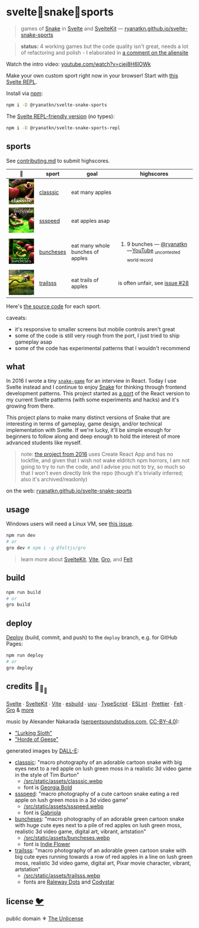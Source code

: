 # svelte🐍snake🐍sports

> games of [Snake](https://wikipedia.org/wiki/Snake_game)
> in [Svelte](https://github.com/sveltejs/svelte)
> and [SvelteKit](https://github.com/sveltejs/kit) —
> [ryanatkn.github.io/svelte-snake-sports](https://ryanatkn.github.io/svelte-snake-sports)

> **status:** 4 working games but the code quality isn't great,
> needs a lot of refactoring and polish - I elaborated in
> [a comment on the aliensite](https://np.reddit.com/r/sveltejs/comments/10necle/five_svelte_games_to_learn_how_to_code/j68rpla/)

Watch the intro video: [youtube.com/watch?v=ciei8H6IOWk](https://www.youtube.com/watch?v=ciei8H6IOWk)

Make your own custom sport right now in your browser! Start with
[this Svelte REPL](https://svelte.dev/repl/ebf7455697c3497ab358675de43bb1e0?version=3.55.1).

Install via [npm](https://www.npmjs.com/package/@ryanatkn/svelte-snake-sports):

```bash
npm i -D @ryanatkn/svelte-snake-sports
```

The [Svelte REPL-friendly version](https://github.com/ryanatkn/svelte-snake-sports-repl) (no types):

```bash
npm i -D @ryanatkn/svelte-snake-sports-repl
```

## sports

See [contributing.md](contributing.md) to submit highscores.

| 🐍                                                                                                                                                                                                                                                                                                                                                                                   | sport                                                                 | goal                             | highscores                                                                                                                                                                   |
| ------------------------------------------------------------------------------------------------------------------------------------------------------------------------------------------------------------------------------------------------------------------------------------------------------------------------------------------------------------------------------------ | --------------------------------------------------------------------- | -------------------------------- | ---------------------------------------------------------------------------------------------------------------------------------------------------------------------------- |
| <a href="https://ryanatkn.github.io/svelte-snake-sports/classsic"><img src="/src/static/assets/classsic.webp" alt="logo for classsic, macro photography of an adorable cartoon snake with big eyes next to a red apple on lush green moss in a realistic 3d video game in the style of Tim Burton" width="192" /></a>                                                                | [classsic](https://ryanatkn.github.io/svelte-snake-sports/classsic)   | eat many apples                  |                                                                                                                                                                              |
| <a href="https://ryanatkn.github.io/svelte-snake-sports/ssspeed"><img src="/src/static/assets/ssspeed.webp" alt="logo for ssspeed, macro photography of a cute cartoon snake eating a red apple on lush green moss in a 3d video game" width="192" /></a>                                                                                                                            | [ssspeed](https://ryanatkn.github.io/svelte-snake-sports/ssspeed)     | eat apples asap                  |                                                                                                                                                                              |
| <a href="https://ryanatkn.github.io/svelte-snake-sports/buncheses"><img src="/src/static/assets/buncheses.webp" alt="logo for buncheses, macro photography of an adorable green cartoon snake with huge cute eyes next to a pile of red apples on lush green moss, realistic 3d video game, digital art, vibrant, artstation" width="192" /></a>                                     | [buncheses](https://ryanatkn.github.io/svelte-snake-sports/buncheses) | eat many whole bunches of apples | <ol><li>9 bunches — [@ryanatkn](https://github.com/ryanatkn)—<a href="https://www.youtube.com/watch?v=EorynexNDJI">YouTube</a> <sub>uncontested world record</sub></li></ol> |
| <a href="https://ryanatkn.github.io/svelte-snake-sports/trailsss"><img src="/src/static/assets/trailsss.webp" alt="logo for trailsss, macro photography of an adorable green cartoon snake with big cute eyes running towards a row of red apples in a line on lush green moss, realistic 3d video game, digital art, Pixar movie character, vibrant, artstation" width="192" /></a> | [trailsss](https://ryanatkn.github.io/svelte-snake-sports/trailsss)   | eat trails of apples             | is often unfair, see [issue #28](https://github.com/ryanatkn/svelte-snake-sports/issues/28)                                                                                  |

Here's [the source code](https://github.com/ryanatkn/svelte-snake-sports/tree/main/src/lib/sports)
for each sport.

caveats:

- it's responsive to smaller screens but mobile controls aren't great
- some of the code is still very rough from the port, I just tried to ship gameplay asap
- some of the code has experimental patterns that I wouldn't recommend

## what

In 2016 I wrote a tiny [`snake-game`](https://ryanatkn.github.io/snake-game)
for an interview in React. Today I use Svelte instead and I continue to enjoy
[Snake](https://wikipedia.org/wiki/Snake_game)
for thinking through frontend development patterns.
This project started as
<a href="https://ryanatkn.github.io/svelte-snake-sports/classsic">a port</a>
of the React version to my current Svelte patterns (with some experiments and hacks)
and it's growing from there.

This project plans to make many distinct versions of Snake that are
interesting in terms of gameplay, game design, and/or technical implementation with Svelte.
If we're lucky, it'll be simple enough for beginners to follow along
and deep enough to hold the interest of more advanced students like myself.

> note: [the project from 2016](https://ryanatkn.github.io/snake-game)
> uses Create React App and has no lockfile,
> and given that I wish not wake eldritch npm horrors,
> I am not going to try to run the code, and I advise you not to try,
> so much so that I won't even directly link the repo
> (though it's trivially inferred; also it's archived/readonly)

on the web:
[ryanatkn.github.io/svelte-snake-sports](https://ryanatkn.github.io/svelte-snake-sports)

## usage

Windows users will need a Linux VM, see [this issue](https://github.com/feltjs/gro/issues/319).

```bash
npm run dev
# or
gro dev # npm i -g @feltjs/gro
```

> learn more about [SvelteKit](https://github.com/sveltejs/kit),
> [Vite](https://github.com/vitejs/vite), [Gro](https://github.com/feltjs/gro),
> and [Felt](https://github.com/feltjs/felt-ui)

## build

```bash
npm run build
# or
gro build
```

## deploy

[Deploy](https://github.com/feltjs/gro/blob/main/src/docs/deploy.md)
(build, commit, and push) to the `deploy` branch, e.g. for GitHub Pages:

```bash
npm run deploy
# or
gro deploy
```

## credits 🐢<sub>🐢</sub><sub><sub>🐢</sub></sub>

[Svelte](https://github.com/sveltejs/svelte) ∙
[SvelteKit](https://github.com/sveltejs/kit) ∙
[Vite](https://github.com/vitejs/vite) ∙
[esbuild](https://github.com/evanw/esbuild) ∙
[uvu](https://github.com/lukeed/uvu) ∙
[TypeScript](https://github.com/microsoft/TypeScript) ∙
[ESLint](https://github.com/eslint/eslint) ∙
[Prettier](https://github.com/prettier/prettier) ∙
[Felt](https://github.com/feltjs/felt-ui) ∙
[Gro](https://github.com/feltjs/gro)
& [more](package.json)

music by Alexander Nakarada
([serpentsoundstudios.com](https://www.serpentsoundstudios.com/),
[CC-BY-4.0](https://creativecommons.org/licenses/by/4.0/)):

- ["Lurking Sloth"](/src/static/assets/Alexander_Nakarada__Lurking_Sloth.mp3)
- ["Horde of Geese"](/src/static/assets/Alexander_Nakarada__Horde_of_Geese.mp3)

generated images by [DALL-E](https://wikipedia.org/wiki/DALL-E):

- [classsic](/src/lib/sports/classsic):
  "macro photography of an adorable cartoon snake with big eyes next to a red apple on lush green moss in a realistic 3d video game in the style of Tim Burton"
  - [/src/static/assets/classsic.webp](/src/static/assets/classsic.webp)
  - font is [Georgia Bold](<https://wikipedia.org/wiki/Georgia_(typeface)>)
- [ssspeed](/src/lib/sports/ssspeed):
  "macro photography of a cute cartoon snake eating a red apple on lush green moss in a 3d video game"
  - [/src/static/assets/ssspeed.webp](/src/static/assets/ssspeed.webp)
  - font is [Gabriola](<https://wikipedia.org/wiki/Gabriola_(typeface)>)
- [buncheses](/src/lib/sports/buncheses):
  "macro photography of an adorable green cartoon snake with huge cute eyes next to a pile of red apples on lush green moss, realistic 3d video game, digital art, vibrant, artstation"
  - [/src/static/assets/buncheses.webp](/src/static/assets/buncheses.webp)
  - font is [Indie Flower](https://fonts.google.com/betterspecimen/Indie+Flower)
- [trailsss](/src/lib/sports/trailsss):
  "macro photography of an adorable green cartoon snake with big cute eyes running towards a row of red apples in a line on lush green moss, realistic 3d video game, digital art, Pixar movie character, vibrant, artstation"
  - [/src/static/assets/trailsss.webp](/src/static/assets/trailsss.webp)
  - fonts are [Raleway Dots](https://fonts.google.com/specimen/Raleway+Dots)
    and [Codystar](https://fonts.google.com/specimen/Codystar)

## license [🐦](https://wikipedia.org/wiki/Free_and_open-source_software)

public domain ⚘ [The Unlicense](license)
